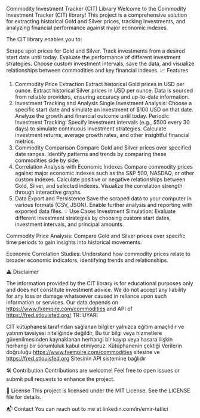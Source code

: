 Commodity Investment Tracker (CIT) Library
Welcome to the Commodity Investment Tracker (CIT) library! This project is a comprehensive solution for extracting historical Gold and Silver prices, tracking investments, and analyzing financial performance against major economic indexes.

The CIT library enables you to:

Scrape spot prices for Gold and Silver.
Track investments from a desired start date until today.
Evaluate the performance of different investment strategies.
Choose custom investment intervals, save the data, and visualize relationships between commodities and key financial indexes.
📈 Features
1. Commodity Price Extraction
Extract historical Gold prices in USD per ounce.
Extract historical Silver prices in USD per ounce.
Data is sourced from reliable providers, ensuring accuracy and up-to-date information.
2. Investment Tracking and Analysis
Single Investment Analysis:
Choose a specific start date and simulate an investment of $100 USD on that date.
Analyze the growth and financial outcome until today.
Periodic Investment Tracking:
Specify investment intervals (e.g., $500 every 30 days) to simulate continuous investment strategies.
Calculate investment returns, average growth rates, and other insightful financial metrics.
3. Commodity Comparison
Compare Gold and Silver prices over specified date ranges.
Identify patterns and trends by comparing these commodities side by side.
4. Correlation Analysis with Economic Indexes
Compare commodity prices against major economic indexes such as the S&P 500, NASDAQ, or other custom indexes.
Calculate positive or negative relationships between Gold, Silver, and selected indexes.
Visualize the correlation strength through interactive graphs.
5. Data Export and Persistence
Save the scraped data to your computer in various formats (CSV, JSON).
Enable further analysis and reporting with exported data files.
💡 Use Cases
Investment Simulation:
Evaluate different investment strategies by choosing custom start dates, investment intervals, and principal amounts.

Commodity Price Analysis:
Compare Gold and Silver prices over specific time periods to gain insights into historical movements.

Economic Correlation Studies:
Understand how commodity prices relate to broader economic indicators, identifying trends and relationships.


⚠️ Disclaimer

The information provided by the CIT library is for educational purposes only and does not constitute investment advice. We do not accept any liability for any loss or damage whatsoever caused in reliance upon such information or services.
Our data depends on https://www.fxempire.com/commodities and API of https://fred.stlouisfed.org/
TR: UYARI

CIT kütüphanesi tarafından sağlanan bilgiler yalnızca eğitim amaçlıdır ve yatırım tavsiyesi niteliğinde değildir, Bu tür bilgi veya hizmetlere güvenilmesinden kaynaklanan herhangi bir kayıp veya hasara ilişkin herhangi bir sorumluluk kabul etmiyoruz. 
Kütüphanenin çektiği Verilerin doğruluğu https://www.fxempire.com/commodities  sitesine ve https://fred.stlouisfed.org Sitesinin API sistemine bağlıdır

🛠️ Contribution
Contributions are welcome! Feel free to open issues or submit pull requests to enhance the project.

📄 License
This project is licensed under the MIT License. See the LICENSE file for details.

📬 Contact
You can reach out to me at linkedin.com/in/emir-tatlici
